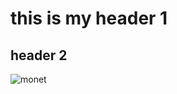 # this is my header 1
## header 2

![monet](https://media.architecturaldigest.com/photos/5ae21e08eafdee4e6e6c3e67/master/w_1600,c_limit/Monet%20NG6479-A5.jpg)

